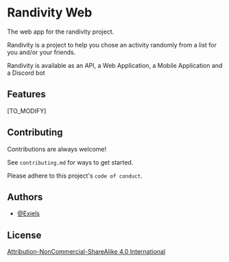 <!-- Modify, make your own or use readme.so -->
# Randivity Web

The web app for the randivity project.

Randivity is a project to help you chose an activity randomly from a list for you and/or your friends.

Randivity is available as an API, a Web Application, a Mobile Application and a Discord bot

## Features

[TO_MODIFY]

## Contributing

Contributions are always welcome!

See `contributing.md` for ways to get started.

Please adhere to this project's `code of conduct`.


## Authors

- [@Exiels](https://www.github.com/Exiels)

## License

[Attribution-NonCommercial-ShareAlike 4.0 International](https://creativecommons.org/licenses/by-nc-sa/4.0/legalcode)
